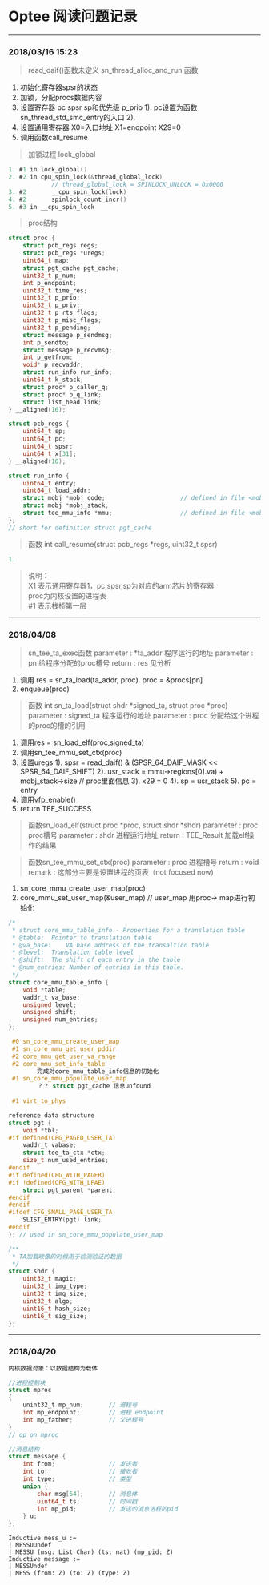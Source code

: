 # Optee 阅读问题记录

---
 ### 2018/03/16 15:23
> read_daif()函数未定义
> sn_thread_alloc_and_run 函数

1. 初始化寄存器spsr的状态
2. 加锁，分配procs数据内容
3. 设置寄存器 pc spsr sp和优先级 p_prio
    1). pc设置为函数sn_thread_std_smc_entry的入口
    2). 
4. 设置通用寄存器 X0=入口地址 X1=endpoint X29=0
5. 调用函数call_resume

> 加锁过程 lock_global
``` c
1. #1 in lock_global() 
2. #2 in cpu_spin_lock(&thread_global_lock)
            // thread_global_lock = SPINLOCK_UNLOCK = 0x0000
3. #2       __cpu_spin_lock(lock)
4. #2       spinlock_count_incr()
5. #3 in __cpu_spin_lock
``` 
> proc结构
```c
struct proc {
    struct pcb_regs regs;
    struct pcb_regs *uregs;
    uint64_t map;
    struct pgt_cache pgt_cache;
    uint32_t p_num;
    int p_endpoint;
    uint32_t time_res;
    uint32_t p_prio;
    uint32_t p_priv;
	uint32_t p_rts_flags;
	uint32_t p_misc_flags;
	uint32_t p_pending;
	struct message p_sendmsg;
	int p_sendto;	
	struct message p_recvmsg;	
	int p_getfrom;
	void* p_recvaddr;	
    struct run_info run_info;
    uint64_t k_stack;
	struct proc* p_caller_q;
	struct proc* p_q_link;
	struct list_head link;
} __aligned(16);

struct pcb_regs {
    uint64_t sp;
    uint64_t pc;
    uint64_t spsr;
    uint64_t x[31];
} __aligned(16);

struct run_info {
    uint64_t entry;
    uint64_t load_addr;
    struct mobj *mobj_code;                     // defined in file <mobj.h>
    struct mobj *mobj_stack;
    struct tee_mmu_info *mmu;                   // defined in file <mobj.h>
};
// short for definition struct pgt_cache
```
> 函数 int call_resume(struct pcb_regs *regs, uint32_t spsr)
```c
1. 
```

> 说明：  
> X1 表示通用寄存器1，pc,spsr,sp为对应的arm芯片的寄存器  
> proc为内核设置的进程表  
> #1 表示栈桢第一层  



---
### 2018/04/08
> sn_tee_ta_exec函数
> parameter : *ta_addr 程序运行的地址
> parameter : pn       给程序分配的proc槽号
> return : res         见分析

1. 调用 res = sn_ta_load(ta_addr, proc).
    proc = &procs[pn]
2. enqueue(proc)

> 函数 int sn_ta_load(struct shdr *signed_ta, struct proc *proc)
> parameter : signed_ta     程序运行的地址
> parameter : proc          分配给这个进程的proc的槽的引用

1. 调用res = sn_load_elf(proc,signed_ta)
2. 调用sn_tee_mmu_set_ctx(proc)
3. 设置uregs
    1). spsr = read_daif() & (SPSR_64_DAIF_MASK << SPSR_64_DAIF_SHIFT)
    2). usr_stack = mmu->regions[0].va) + mobj_stack->size    // proc里面信息
    3). x29 = 0
    4). sp = usr_stack
    5). pc = entry
4. 调用vfp_enable()
5. return TEE_SUCCESS

> 函数sn_load_elf(struct proc *proc, struct shdr *shdr)
> parameter : proc      proc槽号
> parameter : shdr      进程运行地址
> return    : TEE_Result    加载elf操作的结果

> 函数sn_tee_mmu_set_ctx(proc)
> parameter : proc      进程槽号
> return    : void
> remark    : 这部分主要是设置进程的页表（not focused now)

1. sn_core_mmu_create_user_map(proc)
2. core_mmu_set_user_map(&user_map)         // user_map 用proc-> map进行初始化

```c
/*
 * struct core_mmu_table_info - Properties for a translation table
 * @table:	Pointer to translation table
 * @va_base:	VA base address of the transaltion table
 * @level:	Translation table level
 * @shift:	The shift of each entry in the table
 * @num_entries: Number of entries in this table.
 */
struct core_mmu_table_info {
	void *table;
	vaddr_t va_base;
	unsigned level;
	unsigned shift;
	unsigned num_entries;
};
```
```c 
 #0 sn_core_mmu_create_user_map
 #1 sn_core_mmu_get_user_pddir
 #2 core_mmu_get_user_va_range
 #2 core_mmu_set_info_table
        完成对core_mmu_table_info信息的初始化
 #1 sn_core_mmu_populate_user_map
        ？？ struct pgt_cache 信息unfound
        
 #1 virt_to_phys
```
```c
reference data structure
struct pgt {
	void *tbl;
#if defined(CFG_PAGED_USER_TA)
	vaddr_t vabase;
	struct tee_ta_ctx *ctx;
	size_t num_used_entries;
#endif
#if defined(CFG_WITH_PAGER)
#if !defined(CFG_WITH_LPAE)
	struct pgt_parent *parent;
#endif
#endif
#ifdef CFG_SMALL_PAGE_USER_TA
	SLIST_ENTRY(pgt) link;
#endif
}; // used in sn_core_mmu_populate_user_map

/**
 * TA加载映像的时候用于检测验证的数据
 */
struct shdr {
	uint32_t magic;
	uint32_t img_type;
	uint32_t img_size;
	uint32_t algo;
	uint16_t hash_size;
	uint16_t sig_size;
};
```
---

### 2018/04/20
```c
内核数据对象：以数据结构为载体

//进程控制块
struct mproc
{
    unint32_t mp_num;       // 进程号
    int mp_endpoint;        // 进程 endpoint
    int mp_father;          // 父进程号
}
// op on mproc

//消息结构
struct message {
    int from;               // 发送者
    int to;                 // 接收者
    int type;               // 类型
    union {
        char msg[64];       // 消息体
        uint64_t ts;        // 时间戳
		int mp_pid;         // 发送的消息进程的pid
    } u;
};
```
```coq
Inductive mess_u :=
| MESSUUndef
| MESSU (msg: List Char) (ts: nat) (mp_pid: Z)
Inductive message :=
| MESSUndef
| MESS (from: Z) (to: Z) (type: Z)
```





